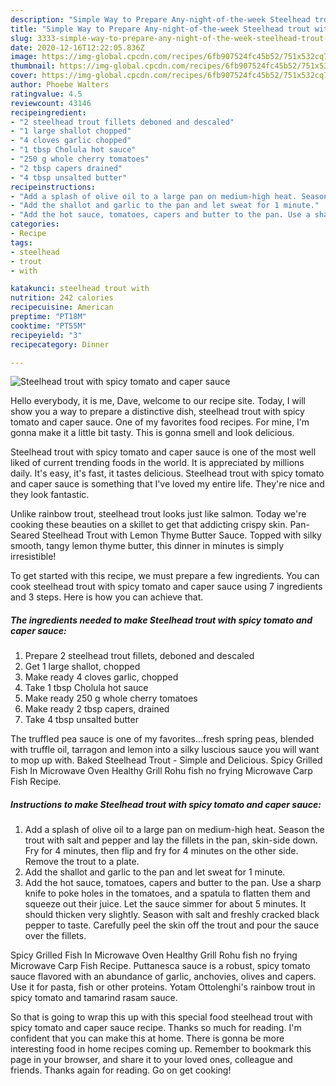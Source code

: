 ```yaml
---
description: "Simple Way to Prepare Any-night-of-the-week Steelhead trout with spicy tomato and caper sauce"
title: "Simple Way to Prepare Any-night-of-the-week Steelhead trout with spicy tomato and caper sauce"
slug: 3333-simple-way-to-prepare-any-night-of-the-week-steelhead-trout-with-spicy-tomato-and-caper-sauce
date: 2020-12-16T12:22:05.836Z
image: https://img-global.cpcdn.com/recipes/6fb907524fc45b52/751x532cq70/steelhead-trout-with-spicy-tomato-and-caper-sauce-recipe-main-photo.jpg
thumbnail: https://img-global.cpcdn.com/recipes/6fb907524fc45b52/751x532cq70/steelhead-trout-with-spicy-tomato-and-caper-sauce-recipe-main-photo.jpg
cover: https://img-global.cpcdn.com/recipes/6fb907524fc45b52/751x532cq70/steelhead-trout-with-spicy-tomato-and-caper-sauce-recipe-main-photo.jpg
author: Phoebe Walters
ratingvalue: 4.5
reviewcount: 43146
recipeingredient:
- "2 steelhead trout fillets deboned and descaled"
- "1 large shallot chopped"
- "4 cloves garlic chopped"
- "1 tbsp Cholula hot sauce"
- "250 g whole cherry tomatoes"
- "2 tbsp capers drained"
- "4 tbsp unsalted butter"
recipeinstructions:
- "Add a splash of olive oil to a large pan on medium-high heat. Season the trout with salt and pepper and lay the fillets in the pan, skin-side down. Fry for 4 minutes, then flip and fry for 4 minutes on the other side. Remove the trout to a plate."
- "Add the shallot and garlic to the pan and let sweat for 1 minute."
- "Add the hot sauce, tomatoes, capers and butter to the pan. Use a sharp knife to poke holes in the tomatoes, and a spatula to flatten them and squeeze out their juice. Let the sauce simmer for about 5 minutes. It should thicken very slightly. Season with salt and freshly cracked black pepper to taste. Carefully peel the skin off the trout and pour the sauce over the fillets."
categories:
- Recipe
tags:
- steelhead
- trout
- with

katakunci: steelhead trout with 
nutrition: 242 calories
recipecuisine: American
preptime: "PT18M"
cooktime: "PT55M"
recipeyield: "3"
recipecategory: Dinner

---
```



![Steelhead trout with spicy tomato and caper sauce](https://img-global.cpcdn.com/recipes/6fb907524fc45b52/751x532cq70/steelhead-trout-with-spicy-tomato-and-caper-sauce-recipe-main-photo.jpg)

Hello everybody, it is me, Dave, welcome to our recipe site. Today, I will show you a way to prepare a distinctive dish, steelhead trout with spicy tomato and caper sauce. One of my favorites food recipes. For mine, I'm gonna make it a little bit tasty. This is gonna smell and look delicious.

Steelhead trout with spicy tomato and caper sauce is one of the most well liked of current trending foods in the world. It is appreciated by millions daily. It's easy, it's fast, it tastes delicious. Steelhead trout with spicy tomato and caper sauce is something that I've loved my entire life. They're nice and they look fantastic.

Unlike rainbow trout, steelhead trout looks just like salmon. Today we&#39;re cooking these beauties on a skillet to get that addicting crispy skin. Pan-Seared Steelhead Trout with Lemon Thyme Butter Sauce. Topped with silky smooth, tangy lemon thyme butter, this dinner in minutes is simply irresistible!


To get started with this recipe, we must prepare a few ingredients. You can cook steelhead trout with spicy tomato and caper sauce using 7 ingredients and 3 steps. Here is how you can achieve that.

<!--inarticleads1-->

##### The ingredients needed to make Steelhead trout with spicy tomato and caper sauce:

1. Prepare 2 steelhead trout fillets, deboned and descaled
1. Get 1 large shallot, chopped
1. Make ready 4 cloves garlic, chopped
1. Take 1 tbsp Cholula hot sauce
1. Make ready 250 g whole cherry tomatoes
1. Make ready 2 tbsp capers, drained
1. Take 4 tbsp unsalted butter


The truffled pea sauce is one of my favorites…fresh spring peas, blended with truffle oil, tarragon and lemon into a silky luscious sauce you will want to mop up with. Baked Steelhead Trout - Simple and Delicious. Spicy Grilled Fish In Microwave Oven Healthy Grill Rohu fish no frying Microwave Carp Fish Recipe. 

<!--inarticleads2-->

##### Instructions to make Steelhead trout with spicy tomato and caper sauce:

1. Add a splash of olive oil to a large pan on medium-high heat. Season the trout with salt and pepper and lay the fillets in the pan, skin-side down. Fry for 4 minutes, then flip and fry for 4 minutes on the other side. Remove the trout to a plate.
1. Add the shallot and garlic to the pan and let sweat for 1 minute.
1. Add the hot sauce, tomatoes, capers and butter to the pan. Use a sharp knife to poke holes in the tomatoes, and a spatula to flatten them and squeeze out their juice. Let the sauce simmer for about 5 minutes. It should thicken very slightly. Season with salt and freshly cracked black pepper to taste. Carefully peel the skin off the trout and pour the sauce over the fillets.


Spicy Grilled Fish In Microwave Oven Healthy Grill Rohu fish no frying Microwave Carp Fish Recipe. Puttanesca sauce is a robust, spicy tomato sauce flavored with an abundance of garlic, anchovies, olives and capers. Use it for pasta, fish or other proteins. Yotam Ottolenghi&#39;s rainbow trout in spicy tomato and tamarind rasam sauce. 

So that is going to wrap this up with this special food steelhead trout with spicy tomato and caper sauce recipe. Thanks so much for reading. I'm confident that you can make this at home. There is gonna be more interesting food in home recipes coming up. Remember to bookmark this page in your browser, and share it to your loved ones, colleague and friends. Thanks again for reading. Go on get cooking!
